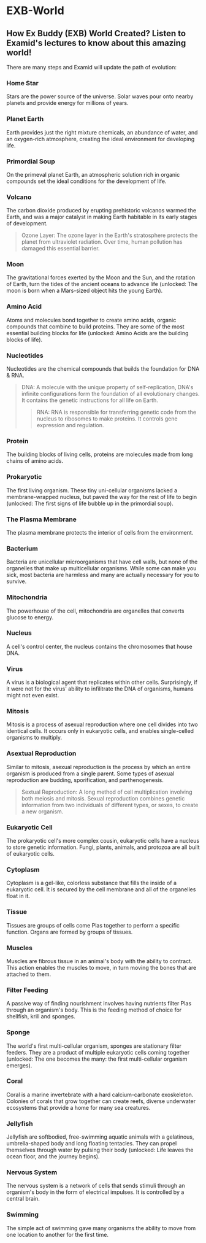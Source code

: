 # EXB-World
## How Ex Buddy (EXB) World Created? Listen to Examid's lectures to know about this amazing world!

There are many steps and Examid will update the path of evolution:

### Home Star
Stars are the power source of the universe. Solar waves pour onto nearby planets and provide energy for millions of years.

### Planet Earth
Earth provides just the right mixture chemicals, an abundance of water, and an oxygen-rich atmosphere, creating the ideal environment for developing life.

### Primordial Soup
On the primeval planet Earth, an atmospheric solution rich in organic compounds set the ideal conditions for the development of life.

### Volcano
The carbon dioxide produced by erupting prehistoric volcanos warmed the Earth, and was a major catalyst in making Earth habitable in its early stages of development.
> Ozone Layer: The ozone layer in the Earth's stratosphere protects the planet from ultraviolet radiation. Over time, human pollution has damaged this essential barrier.

### Moon
The gravitational forces exerted by the Moon and the Sun, and the rotation of Earth, turn the tides of the ancient oceans to advance life (unlocked: The moon is born when a Mars-sized object hits the young Earth).

### Amino Acid
Atoms and molecules bond together to create amino acids, organic compounds that combine to build proteins. They are some of the most essential building blocks for life (unlocked: Amino Acids are the building blocks of life).

### Nucleotides
Nucleotides are the chemical compounds that builds the foundation for DNA & RNA.
> DNA: A molecule with the unique property of self-replication, DNA's infinite configurations form the foundation of all evolutionary changes. It contains the genetic instructions for all life on Earth.
>> RNA: RNA is responsible for transferring genetic code from the nucleus to ribosomes to make proteins. It controls gene expression and regulation.

### Protein
The building blocks of living cells, proteins are molecules made from long chains of amino acids.

### Prokaryotic
The first living organism. These tiny uni-cellular organisms lacked a membrane-wrapped nucleus, but paved the way for the rest of life to begin (unlocked: The first signs of life bubble up in the primordial soup).

### The Plasma Membrane
The plasma membrane protects the interior of cells from the environment.

### Bacterium
Bacteria are unicellular microorganisms that have cell walls, but none of the organelles that make up multicellular organisms. While some can make you sick, most bacteria are harmless and many are actually necessary for you to survive.

### Mitochondria
The powerhouse of the cell, mitochondria are organelles that converts glucose to energy.

### Nucleus
A cell's control center, the nucleus contains the chromosomes that house DNA.

### Virus
A virus is a biological agent that replicates within other cells. Surprisingly, if it were not for the virus' ability to infilitrate the DNA of organisms, humans might not even exist.

### Mitosis
Mitosis is a process of asexual reproduction where one cell divides into two identical cells. It occurs only in eukaryotic cells, and enables single-celled organisms to multiply.

### Asextual Reproduction
Similar to mitosis, asexual reproduction is the process by which an entire organism is produced from a single parent. Some types of asexual reproduction are budding, sporification, and parthenogenesis.
> Sextual Reproduction: A long method of cell multiplication involving both meiosis and mitosis. Sexual reproduction combines genetic information from two individuals of different types, or sexes, to create a new organism.

### Eukaryotic Cell
The prokaryotic cell's more complex cousin, eukaryotic cells have a nucleus to store genetic information. Fungi, plants, animals, and protozoa are all built of eukaryotic cells.

### Cytoplasm
Cytoplasm is a gel-like, colorless substance that fills the inside of a eukaryotic cell. It is secured by the cell membrane and all of the organelles float in it.

### Tissue
Tissues are groups of cells come Plas together to perform a specific function. Organs are formed by groups of tissues.

### Muscles
Muscles are fibrous tissue in an animal's body with the ability to contract. This action enables the muscles to move, in turn moving the bones that are attached to them.

### Filter Feeding
A passive way of finding nourishment involves having nutrients filter Plas through an organism's body. This is the feeding method of choice for shellfish, krill and sponges.

### Sponge
The world's first multi-cellular organism, sponges are stationary filter feeders. They are a product of multiple eukaryotic cells coming together (unlocked: The one becomes the many: the first multi-cellular organism emerges).

### Coral
Coral is a marine invertebrate with a hard calcium-carbonate exoskeleton. Colonies of corals that grow together can create reefs, diverse underwater ecosystems that provide a home for many sea creatures.

### Jellyfish
Jellyfish are softbodied, free-swimming aquatic animals with a gelatinous, umbrella-shaped body and long floating tentacles. They can propel themselves through water by pulsing their body (unlocked: Life leaves the ocean floor, and the journey begins).

### Nervous System
The nervous system is a network of cells that sends stimuli through an organism's body in the form of electrical impulses. It is controlled by a central brain.

### Swimming
The simple act of swimming gave many organisms the ability to move from one location to another for the first time.
